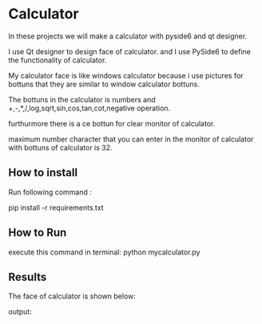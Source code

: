 
# Calculator 
In these projects we will make a calculator with pyside6 and qt designer.

I use Qt designer to design face of calculator.
and I use PySide6 to define the functionality of calculator.

My calculator face is like windows calculator because i use pictures for bottuns that they are similar to window calculator bottuns.

The bottuns in the calculator is numbers and +,-,*,/,log,sqrt,sin,cos,tan,cot,negative operation.

furthurmore there is a ce bottun for clear monitor of calculator.

maximum number character that you can enter in the monitor of calculator with bottuns of calculator is 32.


## How to install
Run following command :

pip install -r requirements.txt


## How to Run
execute this command in terminal:
python mycalculator.py


## Results

The face of calculator is shown below:

output:






















